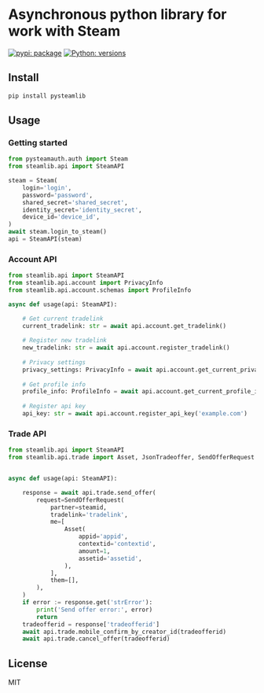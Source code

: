 # Asynchronous python library for work with Steam

[![pypi: package](https://img.shields.io/badge/pypi-1.0.1-blue)](https://pypi.org/project/pysteamlib/)
[![Python: versions](
https://img.shields.io/badge/python-3.9%20%7C%203.10%20%7C%203.11%20%7C%203.12-blue)]()


## Install

```bash
pip install pysteamlib
```

## Usage


### Getting started

```python
from pysteamauth.auth import Steam
from steamlib.api import SteamAPI

steam = Steam(
    login='login',
    password='password',
    shared_secret='shared_secret',
    identity_secret='identity_secret',
    device_id='device_id',
)
await steam.login_to_steam()
api = SteamAPI(steam)
```

### Account API

```python
from steamlib.api import SteamAPI
from steamlib.api.account import PrivacyInfo
from steamlib.api.account.schemas import ProfileInfo

async def usage(api: SteamAPI):

    # Get current tradelink
    current_tradelink: str = await api.account.get_tradelink()
    
    # Register new tradelink
    new_tradelink: str = await api.account.register_tradelink()
    
    # Privacy settings
    privacy_settings: PrivacyInfo = await api.account.get_current_privacy()
    
    # Get profile info
    profile_info: ProfileInfo = await api.account.get_current_profile_info()
    
    # Register api key
    api_key: str = await api.account.register_api_key('example.com')
```

### Trade API

```python
from steamlib.api import SteamAPI
from steamlib.api.trade import Asset, JsonTradeoffer, SendOfferRequest


async def usage(api: SteamAPI):

    response = await api.trade.send_offer(
        request=SendOfferRequest(
            partner=steamid,
            tradelink='tradelink',
            me=[
                Asset(
                    appid='appid',
                    contextid='contextid',
                    amount=1,
                    assetid='assetid',
                ),
            ],
            them=[],
        ),
    )
    if error := response.get('strError'):
        print('Send offer error:', error)
        return
    tradeofferid = response['tradeofferid']
    await api.trade.mobile_confirm_by_creator_id(tradeofferid)
    await api.trade.cancel_offer(tradeofferid)
```

## License

MIT